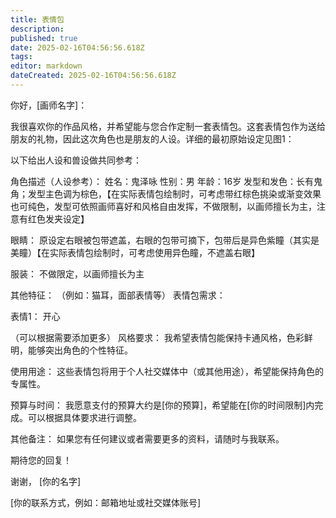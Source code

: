 ```yaml
---
title: 表情包
description: 
published: true
date: 2025-02-16T04:56:56.618Z
tags: 
editor: markdown
dateCreated: 2025-02-16T04:56:56.618Z
---
```


你好，[画师名字]：

我很喜欢你的作品风格，并希望能与您合作定制一套表情包。这套表情包作为送给朋友的礼物，因此这次角色也是朋友的人设。详细的最初原始设定见图1：


以下给出人设和兽设做共同参考：

角色描述（人设参考）：
姓名：鬼泽咏
性别：男
年龄：16岁
发型和发色：长有鬼角；发型主色调为棕色，【在实际表情包绘制时，可考虑带红棕色挑染或渐变效果也可纯色，发型可依照画师喜好和风格自由发挥，不做限制，以画师擅长为主，注意有红色发夹设定】

眼睛： 原设定右眼被包带遮盖，右眼的包带可摘下，包带后是异色紫瞳（其实是美瞳）【在实际表情包绘制时，可考虑使用异色瞳，不遮盖右眼】

服装： 不做限定，以画师擅长为主

其他特征： （例如：猫耳，面部表情等）
表情包需求：

表情1： 开心

（可以根据需要添加更多）
风格要求：
我希望表情包能保持卡通风格，色彩鲜明，能够突出角色的个性特征。

使用用途：
这些表情包将用于个人社交媒体中（或其他用途），希望能保持角色的专属性。

预算与时间：
我愿意支付的预算大约是[你的预算]，希望能在[你的时间限制]内完成。可以根据具体要求进行调整。

其他备注：
如果您有任何建议或者需要更多的资料，请随时与我联系。

期待您的回复！

谢谢，
[你的名字]

[你的联系方式，例如：邮箱地址或社交媒体账号]

